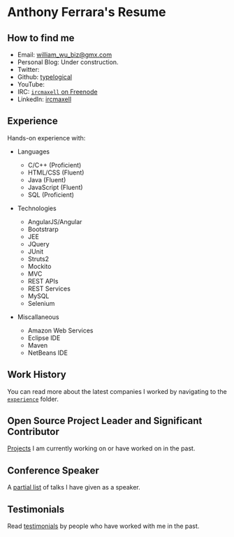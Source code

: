 # Anthony Ferrara's Resume

## How to find me

* Email: william_wu_biz@gmx.com
* Personal Blog: Under construction.
* Twitter: 
* Github: [typelogical](https://www.github.com/typelogical)
* YouTube:
* IRC: [`ircmaxell` on Freenode](irc://freenode/ircmaxell)
* LinkedIn: [ircmaxell](https://www.linkedin.com/in/william-ng-9b8a0472/)

## Experience

Hands-on experience with:

 * Languages
    * C/C++ (Proficient)
    * HTML/CSS (Fluent)
    * Java (Fluent)
    * JavaScript (Fluent)
    * SQL (Proficient)
    
 * Technologies
    * AngularJS/Angular
    * Bootstrarp
    * JEE
    * JQuery
    * JUnit
    * Struts2
    * Mockito
    * MVC
    * REST APIs
    * REST Services
    * MySQL
    * Selenium
    
 * Miscallaneous
    * Amazon Web Services
    * Eclipse IDE
    * Maven
    * NetBeans IDE
    

## Work History

You can read more about the latest companies I worked by navigating to the [`experience`](experience/README.md) folder.

## Open Source Project Leader and Significant Contributor

[Projects](oss/README.md) I am currently working on or have worked on in the past.

## Conference Speaker

A [partial list](speaker/README.md) of talks I have given as a speaker.

## Testimonials

Read [testimonials](testimonials/README.md) by people who have worked with me in the past.

